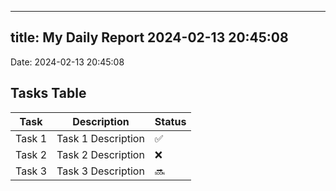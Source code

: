 
---
title: My Daily Report 2024-02-13 20:45:08
---

Date: 2024-02-13 20:45:08

## Tasks Table

| Task | Description | Status |
|------|-------------|--------|
| Task 1 | Task 1 Description | ✅ |
| Task 2 | Task 2 Description | ❌ |
| Task 3 | Task 3 Description | 🔜 |
